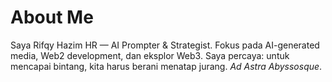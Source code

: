 # About Me
Saya Rifqy Hazim HR — AI Prompter & Strategist. Fokus pada AI-generated media, Web2 development, dan eksplor Web3.
Saya percaya: untuk mencapai bintang, kita harus berani menatap jurang. *Ad Astra Abyssosque*.
